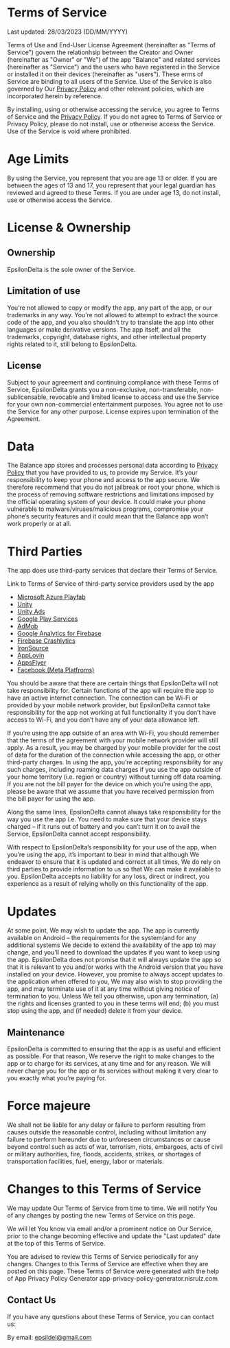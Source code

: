 # Terms of Service
Last updated: 28/03/2023 (DD/MM/YYYY)

Terms of Use and End-User License Agreement (hereinafter as "Terms of Service") govern the relationhsip between the Creator and Owner (hereinafter as "Owner" or "We") of the app "Balance" and related services (hereinafter as "Service") and the users who have registered in the Service or installed it on their devices (hereinafter as "users"). These erms of Service are binding to all users of the Service. Use of the Service is also governed by Our [Privacy Policy](https://epsilond3lta.github.io/PrivacyPolicy) and other relevant policies, which are incorporated herein by reference.

By installing, using or otherwise accessing the service, you agree to Terms of Service and the [Privacy Policy](https://epsilond3lta.github.io/PrivacyPolicy). If you do not agree to Terms of Service or Privacy Policy, please do not install, use or otherwise access the Service. Use of the Service is void where prohibited.

# Age Limits
By using the Service, you represent that you are age 13 or older. If you are between the ages of 13 and 17, you represent that your legal guardian has reviewed and agreed to these Terms. If you are under age 13, do not install, use or otherwise access the Service.

# License & Ownership
## Ownership
EpsilonDelta is the sole owner of the Service.

## Limitation of use
You’re not allowed to copy or modify the app, any part of the app, or our trademarks in any way. You’re not allowed to attempt to extract the source code of the app, and you also shouldn’t try to translate the app into other languages or make derivative versions. The app itself, and all the trademarks, copyright, database rights, and other intellectual property rights related to it, still belong to EpsilonDelta.

## License
Subject to your agreement and continuing compliance with these Terms of Service, EpsilonDelta grants you a non-exclusive, non-transferable, non-sublicensable, revocable
and limited license to access and use the Service for your own non-commercial entertainment
purposes. You agree not to use the Service for any other purpose. License expires upon
termination of the Agreement.

# Data
The Balance app stores and processes personal data according to [Privacy Policy](https://epsilond3lta.github.io/PrivacyPolicy) that you have provided to us, to provide my Service. It’s your responsibility to keep your phone and access to the app secure. We therefore recommend that you do not jailbreak or root your phone, which is the process of removing software restrictions and limitations imposed by the official operating system of your device. It could make your phone vulnerable to malware/viruses/malicious programs, compromise your phone’s security features and it could mean that the Balance app won’t work properly or at all.

# Third Parties
The app does use third-party services that declare their Terms of Service.

Link to Terms of Service of third-party service providers used by the app

- [Microsoft Azure Playfab](https://playfab.com/terms/)
- [Unity](https://unity3d.com/legal/terms-of-service)
- [Unity Ads](https://unity.com/legal/one-operate-services-terms-of-service)
- [Google Play Services](https://policies.google.com/terms)
- [AdMob](https://developers.google.com/admob/terms)
- [Google Analytics for Firebase](https://firebase.google.com/terms/analytics)
- [Firebase Crashlytics](https://firebase.google.com/terms/crashlytics)
- [IronSource](https://www.is.com/terms-of-use/)
- [AppLovin](https://www.applovin.com/terms/)
- [AppsFlyer](https://www.appsflyer.com/legal/terms-of-use/)
- [Facebook (Meta Platfroms)](https://www.facebook.com/legal/terms/plain_text_terms)

You should be aware that there are certain things that EpsilonDelta will not take responsibility for. Certain functions of the app will require the app to have an active internet connection. The connection can be Wi-Fi or provided by your mobile network provider, but EpsilonDelta cannot take responsibility for the app not working at full functionality if you don’t have access to Wi-Fi, and you don’t have any of your data allowance left.

If you’re using the app outside of an area with Wi-Fi, you should remember that the terms of the agreement with your mobile network provider will still apply. As a result, you may be charged by your mobile provider for the cost of data for the duration of the connection while accessing the app, or other third-party charges. In using the app, you’re accepting responsibility for any such charges, including roaming data charges if you use the app outside of your home territory (i.e. region or country) without turning off data roaming. If you are not the bill payer for the device on which you’re using the app, please be aware that we assume that you have received permission from the bill payer for using the app.

Along the same lines, EpsilonDelta cannot always take responsibility for the way you use the app i.e. You need to make sure that your device stays charged – if it runs out of battery and you can’t turn it on to avail the Service, EpsilonDelta cannot accept responsibility.

With respect to EpsilonDelta’s responsibility for your use of the app, when you’re using the app, it’s important to bear in mind that although We endeavor to ensure that it is updated and correct at all times, We do rely on third parties to provide information to us so that We can make it available to you. EpsilonDelta accepts no liability for any loss, direct or indirect, you experience as a result of relying wholly on this functionality of the app.

# Updates
At some point, We may wish to update the app. The app is currently available on Android – the requirements for the system(and for any additional systems We decide to extend the availability of the app to) may change, and you’ll need to download the updates if you want to keep using the app. EpsilonDelta does not promise that it will always update the app so that it is relevant to you and/or works with the Android version that you have installed on your device. However, you promise to always accept updates to the application when offered to you, We may also wish to stop providing the app, and may terminate use of it at any time without giving notice of termination to you. Unless We tell you otherwise, upon any termination, (a) the rights and licenses granted to you in these terms will end; (b) you must stop using the app, and (if needed) delete it from your device.

## Maintenance
EpsilonDelta is committed to ensuring that the app is as useful and efficient as possible. For that reason, We reserve the right to make changes to the app or to charge for its services, at any time and for any reason. We will never charge you for the app or its services without making it very clear to you exactly what you’re paying for.

# Force majeure
We shall not be liable for any delay or failure to perform resulting from causes outside the reasonable control, including without limitation any failure to perform hereunder due to unforeseen circumstances or cause beyond control such as acts of war, terrorism, riots, embargoes, acts of civil or military authorities, fire, floods, accidents, strikes, or shortages of transportation facilities, fuel, energy, labor or materials.

# Changes to this Terms of Service
We may update Our Terms of Service from time to time. We will notify You of any changes by posting the new Terms of Service on this page.

We will let You know via email and/or a prominent notice on Our Service, prior to the change becoming effective and update the "Last updated" date at the top of this Terms of Service.

You are advised to review this Terms of Service periodically for any changes. Changes to this Terms of Service are effective when they are posted on this page. These Terms of Service were generated with the help of App Privacy Policy Generator app-privacy-policy-generator.nisrulz.com

## Contact Us
If you have any questions about these Terms of Service, you can contact us:

By email: epsildel@gmail.com

